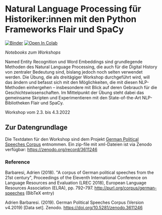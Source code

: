 # Natural Language Processing für Historiker:innen mit den Python Frameworks Flair und SpaCy

[![Binder](https://mybinder.org/badge_logo.svg)](https://mybinder.org/v2/gh/Digital-History-Berlin/workshop-nlp-spacy-flair/HEAD)
[![Open In
Colab](https://colab.research.google.com/assets/colab-badge.svg)](https://colab.research.google.com/github.com/Digital-History-Berlin/workshop-nlp-spacy-flair)

*Notebooks zum Workshops*

Named Entity Recognition und Word Embeddings sind grundlegende Methoden des Natural Language Processing, die auch für die Digital History von zentraler Bedeutung sind, bislang jedoch noch selten verwendet werden. Die Übung, die als dreitägiger Workshop durchgeführt wird, will das ändern und befasst sich mit den Möglichkeiten, die mit diesen NLP-Methoden einhergehen – insbesondere mit Blick auf deren Gebrauch für die Geschichtswissenschaften. Im Mittelpunkt der Übung steht dabei das gemeinsame Skripten und Experimentieren mit den State-of-the-Art NLP-Bibliotheken Flair und SpaCy. 

Workshop vom 2.3. bis 4.3.2022

## Zur Datengrundlage

Die Textdaten für den Workshop sind dem Projekt [German Political Speeches Corpus](https://politische-reden.eu/) entnommen. Ein zip-file mit xml-Dateien ist via Zenodo verfügbar: https://zenodo.org/record/3611246

### Reference

Barbaresi, Adrien (2018). "A corpus of German political speeches from the 21st century", Proceedings of the Eleventh International Conference on Language Resources and Evaluation (LREC 2018), European Language Resources Association (ELRA), pp. 792–797. http://purl.org/corpus/german-speeches (BibTeX entry)

Adrien Barbaresi. (2019). German Political Speeches Corpus (Version v4.2019) [Data set]. Zenodo. https://doi.org/10.5281/zenodo.3611246
